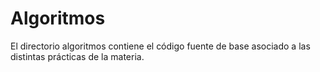 # Algoritmos 

El directorio algoritmos contiene el código fuente de base asociado a las distintas prácticas de la materia.
